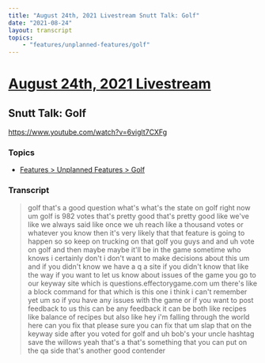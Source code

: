 ```yaml
---
title: "August 24th, 2021 Livestream Snutt Talk: Golf"
date: "2021-08-24"
layout: transcript
topics:
    - "features/unplanned-features/golf"
---
```

# [August 24th, 2021 Livestream](../2021-08-24.md)
## Snutt Talk: Golf
https://www.youtube.com/watch?v=6viglt7CXFg

### Topics
* [Features > Unplanned Features > Golf](../topics/features/unplanned-features/golf.md)

### Transcript

> golf that's a good question what's what's the state on golf right now um golf is 982 votes that's pretty good that's pretty good like we've like we always said like once we uh reach like a thousand votes or whatever you know then it's very likely that that feature is going to happen so so keep on trucking on that golf you guys and and uh vote on golf and then maybe maybe it'll be in the game sometime who knows i certainly don't i don't want to make decisions about this um and if you didn't know we have a q a site if you didn't know that like the way if you want to let us know about issues of the game you go to our keyway site which is questions.effectorygame.com um there's like a block command for that which is this one i think i can't remember yet um so if you have any issues with the game or if you want to post feedback to us this can be any feedback it can be both like recipes like balance of recipes but also like hey i'm falling through the world here can you fix that please sure you can fix that um slap that on the keyway side after you voted for golf and uh bob's your uncle hashtag save the willows yeah that's a that's something that you can put on the qa side that's another good contender
